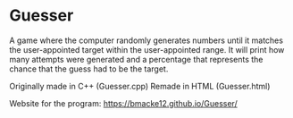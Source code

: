# Guesser
A game where the computer randomly generates numbers until it matches the user-appointed target within the user-appointed range. 
It will print how many attempts were generated and a percentage that represents the chance that the guess had to be the target.

Originally made in C++ (Guesser.cpp)
Remade in HTML (Guesser.html)

Website for the program: https://bmacke12.github.io/Guesser/
